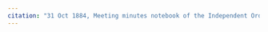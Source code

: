 ```yaml
---
citation: "31 Oct 1884, Meeting minutes notebook of the Independent Order of Good Templars, High Bridge Lodge No. 296, Tompkins County History Center, Ithaca NY."
---
```



